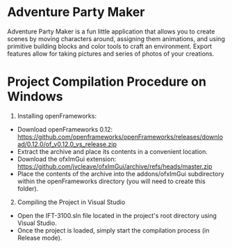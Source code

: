 # Adventure Party Maker
Adventure Party Maker is a fun little application that allows you to create scenes by moving characters around, assigning them animations, and using primitive building blocks and color tools to craft an environment. Export features allow for taking pictures and series of photos of your creations.


# Project Compilation Procedure on Windows
1. Installing openFrameworks:
- Download openFrameworks 0.12: https://github.com/openframeworks/openFrameworks/releases/download/0.12.0/of_v0.12.0_vs_release.zip
- Extract the archive and place its contents in a convenient location.
- Download the ofxImGui extension: https://github.com/jvcleave/ofxImGui/archive/refs/heads/master.zip 
- Place the contents of the archive into the addons/ofxImGui subdirectory within the openFrameworks directory (you will need to create this folder).

2. Compiling the Project in Visual Studio
- Open the IFT-3100.sln file located in the project's root directory using Visual Studio.
- Once the project is loaded, simply start the compilation process (in Release mode).